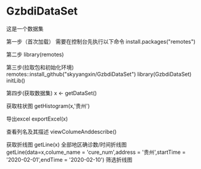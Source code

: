 # GzbdiDataSet
这是一个数据集

第一步（首次加载）
需要在控制台先执行以下命令
install.packages("remotes")

第二步
library(remotes)

第三步(拉取包和初始化环境)
remotes::install_github("skyyangxin/GzbdiDataSet")
library(GzbdiDataSet)
initLib()

第四步(获取数据集)
x <- getDataSet()

获取柱状图
getHistogram(x,'贵州')

导出excel
exportExcel(x)

查看列名及其描述
viewColumeAnddescribe()

获取折线图
getLine(x)   全部地区确诊数/时间折线图
getLine(data=x,colume_name = 'cure_num',address = '贵州',startTime = '2020-02-01',endTime = '2020-02-10') 筛选折线图

